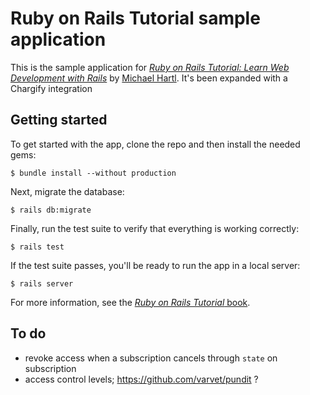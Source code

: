 # Ruby on Rails Tutorial sample application
This is the sample application for
[*Ruby on Rails Tutorial:
Learn Web Development with Rails*](http://www.railstutorial.org/)
by [Michael Hartl](http://www.michaelhartl.com/).
It's been expanded with a Chargify integration
## Getting started
To get started with the app, clone the repo and then install the needed gems:
```
$ bundle install --without production
```
Next, migrate the database:
```
$ rails db:migrate
```
Finally, run the test suite to verify that everything is working correctly:
```
$ rails test
```
If the test suite passes, you'll be ready to run the app in a local server:
```
$ rails server
```
For more information, see the
[*Ruby on Rails Tutorial* book](http://www.railstutorial.org/book).
## To do
- revoke access when a subscription cancels through `state` on subscription
- access control levels; https://github.com/varvet/pundit ?